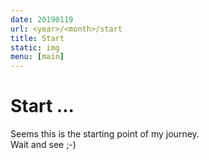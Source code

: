 ```yaml
---
date: 20190119
url: <year>/<month>/start
title: Start
static: img
menu: [main]
---
```

# Start ...

Seems this is the starting point of my journey.  
Wait and see ;-)
